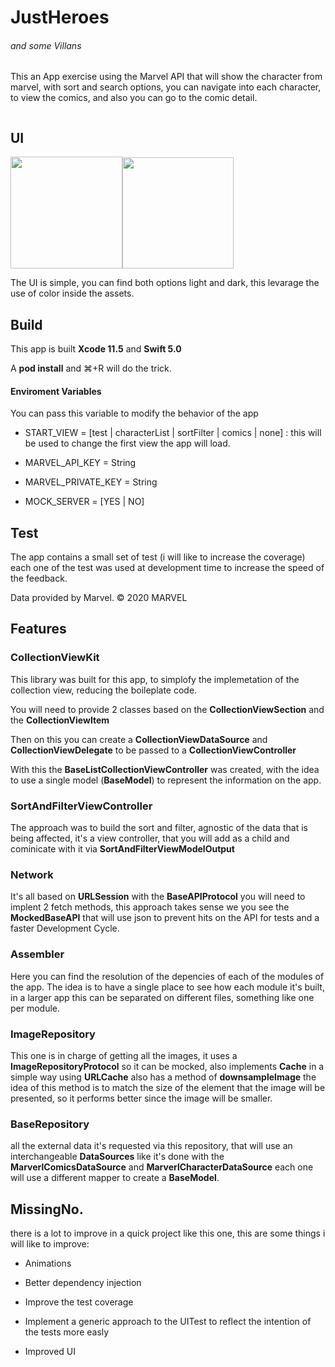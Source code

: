 # JustHeroes

###### and some Villans

This an App exercise using the Marvel API that will show the character from marvel, with sort and search options, you can navigate into each character, to view the comics,  and also you can go to the comic detail.

<img title="" src="file:///Users/nieldm/Winterfell/jobs_test/ios-marvel-app/images/logo.png" alt="" data-align="inline">

## UI

<img src="file:///Users/nieldm/Winterfell/jobs_test/ios-marvel-app/images/darkHome.png" title="" alt="" width="179"><img title="" src="file:///Users/nieldm/Winterfell/jobs_test/ios-marvel-app/images/lightHome.png" alt="" width="178">

The UI is simple, you can find both options light and dark, this levarage the use of color inside the assets.

## Build

This app is built **Xcode 11.5** and **Swift 5.0**

A **pod install** and ⌘+R will do the trick.

#### Enviroment Variables

You can pass this variable to modify the behavior of the app

- START_VIEW = [test | characterList | sortFilter | comics | none] : this will be used to change the first view the app will load.

- MARVEL_API_KEY = String

- MARVEL_PRIVATE_KEY = String

- MOCK_SERVER = [YES | NO] 

## Test

The app contains a small set of test (i will like to increase the coverage) each one of the test was used at development time to increase the speed of the feedback.

Data provided by Marvel. © 2020 MARVEL

## Features

### CollectionViewKit

This library was built for this app, to simplofy the implemetation of the collection view, reducing the boileplate code.

You will need to provide 2 classes based on the **CollectionViewSection** and the **CollectionViewItem**

Then on this you can create a **CollectionViewDataSource** and **CollectionViewDelegate** to be passed to a **CollectionViewController**

With this the **BaseListCollectionViewController** was created, with the idea to use a single model (**BaseModel**) to represent the information on the app.

### SortAndFilterViewController

The approach was to build the sort and filter, agnostic of the data that is being affected, it's a view controller, that you will add as a child and cominicate with it via **SortAndFilterViewModelOutput**

### Network

It's all based on **URLSession** with the **BaseAPIProtocol** you will need to implent 2 fetch methods, this approach takes sense we you see the **MockedBaseAPI** that will use json to prevent hits on the API for tests and a faster Development Cycle.

### Assembler

Here you can find the resolution of the depencies of each of the modules of the app. The idea is to have a single place to see how each module it's built, in a larger app this can be separated on different files, something like one per module.

### ImageRepository

This one is in charge of getting all the images, it uses a **ImageRepositoryProtocol** so it can be mocked, also implements **Cache** in a simple way using **URLCache** also has a method of **downsampleImage** the idea of this method is to match the size of the element that the image will be presented, so it performs better since the image will be smaller.

### BaseRepository

all the external data it's requested via this repository, that will use an interchangeable **DataSources** like it's done with the **MarverlComicsDataSource** and **MarverlCharacterDataSource** each one will use a different mapper to create a **BaseModel**.

## MissingNo.

there is a lot to improve in a quick project like this one, this are some things i will like to improve:

- Animations

- Better dependency injection

- Improve the test coverage

- Implement a generic approach to the UITest to reflect the intention of the tests more easly

- Improved UI
